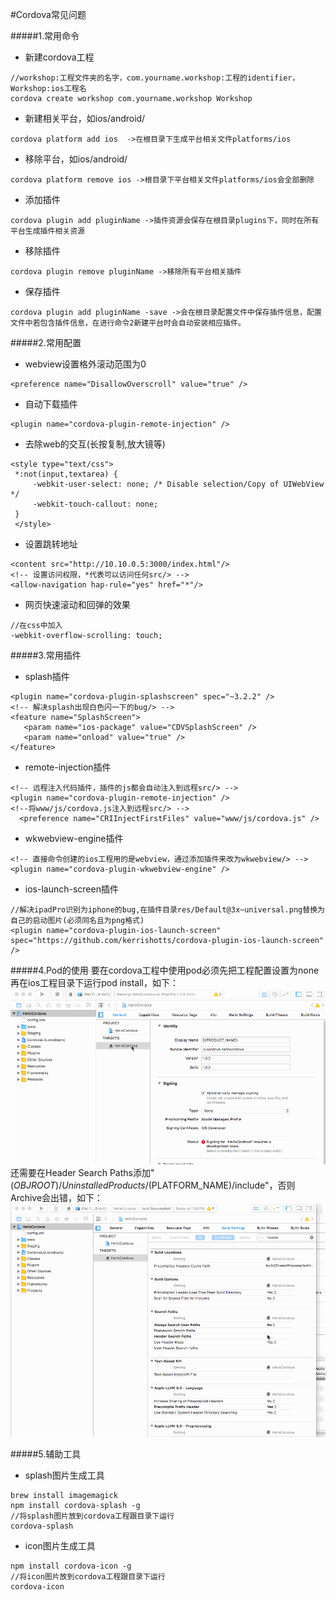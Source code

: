 #Cordova常见问题

#####1.常用命令
- 新建cordova工程
```objc
//workshop:工程文件夹的名字，com.yourname.workshop:工程的identifier，Workshop:ios工程名
cordova create workshop com.yourname.workshop Workshop
```

- 新建相关平台，如ios/android/
```
cordova platform add ios  ->在根目录下生成平台相关文件platforms/ios
```
- 移除平台，如ios/android/
```
cordova platform remove ios ->根目录下平台相关文件platforms/ios会全部删除
```
- 添加插件
```
cordova plugin add pluginName ->插件资源会保存在根目录plugins下，同时在所有平台生成插件相关资源
```
- 移除插件
```
cordova plugin remove pluginName ->移除所有平台相关插件
```
- 保存插件
```
cordova plugin add pluginName -save ->会在根目录配置文件中保存插件信息，配置文件中若包含插件信息，在进行命令2新建平台时会自动安装相应插件。
```

#####2.常用配置
- webview设置格外滚动范围为0
```
<preference name="DisallowOverscroll" value="true" />
```
- 自动下载插件
```
<plugin name="cordova-plugin-remote-injection" />
```
- 去除web的交互(长按复制,放大镜等)
```
<style type="text/css">
 *:not(input,textarea) {
     -webkit-user-select: none; /* Disable selection/Copy of UIWebView */
     -webkit-touch-callout: none;
 }
 </style>
```

- 设置跳转地址

```
<content src="http://10.10.0.5:3000/index.html"/>
<!-- 设置访问权限，*代表可以访问任何src/> -->
<allow-navigation hap-rule="yes" href="*"/>
```
- 网页快速滚动和回弹的效果
```
//在css中加入
-webkit-overflow-scrolling: touch;
```

#####3.常用插件

- splash插件
```
<plugin name="cordova-plugin-splashscreen" spec="~3.2.2" />
<!-- 解决splash出现白色闪一下的bug/> -->
<feature name="SplashScreen">
   <param name="ios-package" value="CDVSplashScreen" />
   <param name="onload" value="true" />
</feature>
```
- remote-injection插件
```
<!-- 远程注入代码插件，插件的js都会自动注入到远程src/> -->
<plugin name="cordova-plugin-remote-injection" />
<!--将www/js/cordova.js注入到远程src/> -->
  <preference name="CRIInjectFirstFiles" value="www/js/cordova.js" />
```
- wkwebview-engine插件
```
<!-- 直接命令创建的ios工程用的是webview，通过添加插件来改为wkwebview/> -->
<plugin name="cordova-plugin-wkwebview-engine" />
```
- ios-launch-screen插件
```
//解决ipadPro识别为iphone的bug,在插件目录res/Default@3x~universal.png替换为自己的启动图片(必须同名且为png格式)
<plugin name="cordova-plugin-ios-launch-screen" spec="https://github.com/kerrishotts/cordova-plugin-ios-launch-screen" />
```

#####4.Pod的使用
要在cordova工程中使用pod必须先把工程配置设置为none再在ios工程目录下运行pod install，如下：
![](/assets/pic1.gif)
还需要在Header Search Paths添加"$(OBJROOT)/UninstalledProducts/$(PLATFORM_NAME)/include"，否则Archive会出错，如下：
![](/assets/pic2.gif)


#####5.辅助工具
- splash图片生成工具
```
brew install imagemagick
npm install cordova-splash -g
//将splash图片放到cordova工程跟目录下运行
cordova-splash
```
- icon图片生成工具
```
npm install cordova-icon -g
//将icon图片放到cordova工程跟目录下运行
cordova-icon
```
